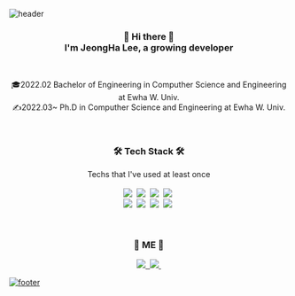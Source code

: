 ![header](https://capsule-render.vercel.app/api?type=waving&color=FC9090&height=260&section=header&text=LEE,JeongHa&fontColor=595457&fontAlignX=45&fontAlignY=45&fontSize=70&animation=fadeIn)

<!--<p align="center">
  <a href="https://hits.seeyoufarm.com"><img src="https://hits.seeyoufarm.com/api/count/incr/badge.svg?url=https%3A%2F%2Fgithub.com%2Fgjbae1212%2Fhit-counter"/></a>
</p>-->

<h3 align="center"> 👋 Hi there 👋 <br>
I'm JeongHa Lee, a growing developer
</h3>

<br>
<p align="center"> 
  🎓2022.02 Bachelor of Engineering in Computher Science and Engineering at Ewha W. Univ.<br>
  ✍2022.03~ Ph.D in Computher Science and Engineering at Ewha W. Univ.
</p>

<br>
<h3 align="center"> 🛠️ Tech Stack 🛠️ </h3>

<p align="center"> 
  Techs that I've used at least once <br><br>
  <img src="https://img.shields.io/badge/Python-3766AB?style=flat-square&logo=Python&logoColor=white"/>&nbsp
  <img src="https://img.shields.io/badge/JAVA-007396?style=flat-square&logo=Java&logoColor=white"/>&nbsp
  <img src="https://img.shields.io/badge/C-A8B9CC?style=flat-square&logo=C&logoColor=white&color=2D4263"/>&nbsp
  <img src="https://img.shields.io/badge/MySQL-E6B91E?style=flat-square&logo=MySQL&logoColor=white"/>&nbsp
  <br>
  <img src="https://img.shields.io/badge/HTML5-E34F26?style=flat-square&logo=HTML5&logoColor=white"/>&nbsp
  <img src="https://img.shields.io/badge/JavaScript-F7DF1E?style=flat-square&logo=JavaScript&logoColor=white"/>&nbsp 
  <img src="https://img.shields.io/badge/TensorFlow-FF6F00?style=flat-square&logo=TensorFlow&logoColor=white"/>&nbsp 
  <img src="https://img.shields.io/badge/AWS-232F3E?style=flat-square&logo=Amazon AWS&logoColor=orange&color=E8E1D9"/>&nbsp   
</p>

<br>
<h3 align="center"> 🍒 ME 🍒 </h3> 

<p align="center"> 
  <!--<a href="https://velog.io/링크"><img src="https://img.shields.io/badge/Velog-3766AB?style=flat-square&logo=Vimeo&logoColor=white&color=57CC99&link=내링크"/>&nbsp -->
  <a href="mailto:l03jeongha@gmail.com"><img src="https://img.shields.io/badge/Gmail-3766AB?style=flat-square&logo=Gmail&logoColor=white&color=9B0000&link=l03jeongha@gmail.com"/>&nbsp 
  <!--<a href="https://www.youtube.com/channel/링크"><img src="https://img.shields.io/badge/YouTube-3766AB?style=flat-square&logo=YouTube&logoColor=white&color=CD1818&link=내링크"/>&nbsp -->
  <a href="https://www.linkedin.com/in/jeongha-lee-1b9453235/"><img src="https://img.shields.io/badge/LinkedIn-3766AB?style=flat-square&logo=LinkedIn&logoColor=white&color=0A66C2&link=https://www.linkedin.com/in/jeongha-lee-1b9453235/"/>&nbsp 
</p>

![footer](https://capsule-render.vercel.app/api?type=waving&color=FDDD89&height=120&section=footer&animation=fadeIn)
